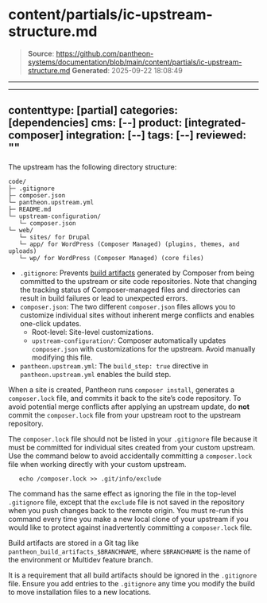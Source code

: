 # content/partials/ic-upstream-structure.md

> **Source**: https://github.com/pantheon-systems/documentation/blob/main/content/partials/ic-upstream-structure.md
> **Generated**: 2025-09-22 18:08:49

---

---
contenttype: [partial]
categories: [dependencies]
cms: [--]
product: [integrated-composer]
integration: [--]
tags: [--]
reviewed: ""
---

The upstream has the following directory structure:

```none:title=code/
code/
├─ .gitignore
├─ composer.json
└─ pantheon.upstream.yml
├─ README.md
└─ upstream-configuration/
   └─ composer.json
└─ web/
   └─ sites/ for Drupal
   └─ app/ for WordPress (Composer Managed) (plugins, themes, and uploads)
   └─ wp/ for WordPress (Composer Managed) (core files)
```

- `.gitignore`: Prevents [build artifacts](/guides/integrated-composer#build-and-deploy-terminology) generated by Composer from being committed to the upstream or site code repositories. Note that changing the tracking status of Composer-managed files and directories can result in build failures or lead to unexpected errors.
- `composer.json`: The two different `composer.json` files allows you to customize individual sites without inherent merge conflicts and enables one-click updates.
  - Root-level: Site-level customizations.
  - `upstream-configuration/`: Composer automatically updates `composer.json` with customizations for the upstream. Avoid manually modifying this file.
- `pantheon.upstream.yml`: The `build_step: true` directive in `pantheon.upstream.yml` enables the build step.

When a site is created, Pantheon runs `composer install`, generates a `composer.lock` file, and commits it back to the site’s code repository. To avoid potential merge conflicts after applying an upstream update, do **not** commit the `composer.lock` file from your upstream root to the upstream repository.

The `composer.lock` file should not be listed in your `.gitignore` file because it must be committed for individual sites created from your custom upstream. Use the command below to avoid accidentally committing a `composer.lock` file when working directly with your custom upstream.

       echo /composer.lock >> .git/info/exclude

The command has the same effect as ignoring the file in the top-level `.gitignore` file, except that the `exclude` file is not saved in the repository when you push changes back to the remote origin. You must re-run this command every time you make a new local clone of your upstream if you would like to protect against inadvertently committing a `composer.lock` file.

Build artifacts are stored in a Git tag like `pantheon_build_artifacts_$BRANCHNAME`, where `$BRANCHNAME` is the name of the environment or Multidev feature branch.

It is a requirement that all build artifacts should be ignored in the `.gitignore` file. Ensure you add entries to the `.gitignore` any time you modify the build to move installation files to a new locations.
